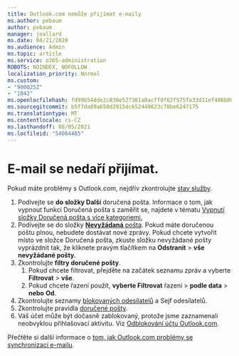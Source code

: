 ```yaml
---
title: Outlook.com nemůže přijímat e-maily
ms.author: pebaum
author: pebaum
manager: joallard
ms.date: 04/21/2020
ms.audience: Admin
ms.topic: article
ms.service: o365-administration
ROBOTS: NOINDEX, NOFOLLOW
localization_priority: Normal
ms.custom:
- "9000252"
- "1842"
ms.openlocfilehash: fd99b54dde2c838e527381a0acff0f62f575fa33d11ef406b005761399b969a5
ms.sourcegitcommit: b5f7da89a650d2915dc652449623c78be6247175
ms.translationtype: MT
ms.contentlocale: cs-CZ
ms.lasthandoff: 08/05/2021
ms.locfileid: "54064485"
---
```

# <a name="unable-to-receive-email"></a>E-mail se nedaří přijímat.

Pokud máte problémy s Outlook.com, nejdřív zkontrolujte [stav služby](https://go.microsoft.com/fwlink/p/?linkid=837482).

1. Podívejte se **do složky Další** doručená pošta. Informace o tom, jak vypnout funkci Doručená pošta s zaměřit se, najdete v tématu [Vypnutí složky Doručená pošta s více kategoriemi.](https://support.office.com/article/f714d94d-9e63-4217-9ccb-6cb2986aa1b2) 
2. Podívejte se do složky [ **Nevyžádaná** pošta](https://outlook.live.com/mail/junkemail). Pokud máte doručenou poštu plnou, nebudete dostávat nové zprávy. Pokud chcete vytvořit místo ve složce Doručená pošta, zkuste složku nevyžádané pošty vyprázdnit tak, že kliknete pravým tlačítkem na **Odstranit**  >  **vše nevyžádané pošty.**
3. Zkontrolujte **filtry doručené pošty**. 
    1. Pokud chcete filtrovat, přejděte na začátek seznamu zpráv a vyberte **Filtrovat**  >  **vše**.
    2. Pokud chcete řazení použít, **vyberte Filtrovat** řazení  >  **podle data**  >  **nebo** **Od**.
4. Zkontrolujte seznamy [blokovaných odesílatelů](https://outlook.live.com/mail/options/mail/junkEmail) a Sejf odesílatelů.
5. Zkontrolujte pravidla [doručené pošty](https://outlook.live.com/mail/options/mail/rules).
6. Váš účet může být dočasně zablokovaný, protože jsme zaznamenali neobvyklou přihlašovací aktivitu. Viz [Odblokování účtu Outlook.com](https://support.office.com/article/f4ad2701-d166-4d8b-8a6a-9af2a1f8a4c4).

Přečtěte si další informace o [tom, jak Outlook.com problémy se synchronizací e-mailu](https://support.office.com/article/d39e3341-8d79-4bf1-b3c7-ded602233642).